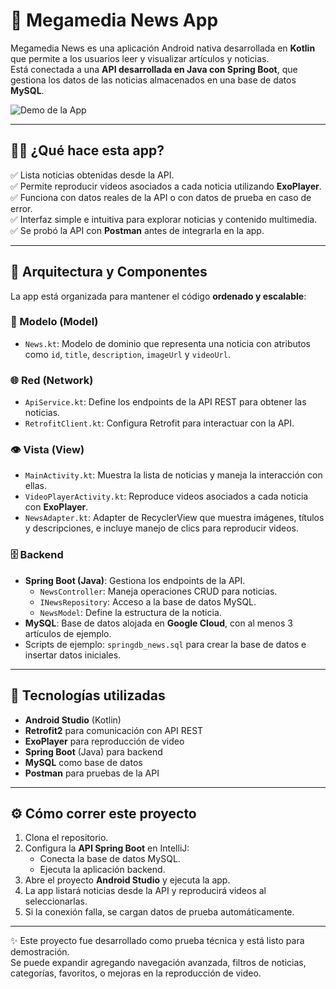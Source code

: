 # 📰 Megamedia News App

Megamedia News es una aplicación Android nativa desarrollada en **Kotlin** que permite a los usuarios leer y visualizar artículos y noticias.  
Está conectada a una **API desarrollada en Java con Spring Boot**, que gestiona los datos de las noticias almacenados en una base de datos **MySQL**.

![Demo de la App](assets/demo.gif)

---

## 👩‍🏫 ¿Qué hace esta app?

✅ Lista noticias obtenidas desde la API.  
✅ Permite reproducir videos asociados a cada noticia utilizando **ExoPlayer**.  
✅ Funciona con datos reales de la API o con datos de prueba en caso de error.  
✅ Interfaz simple e intuitiva para explorar noticias y contenido multimedia.  
✅ Se probó la API con **Postman** antes de integrarla en la app.

---

## 🧠 Arquitectura y Componentes

La app está organizada para mantener el código **ordenado y escalable**:

### 🧱 Modelo (Model)
- `News.kt`: Modelo de dominio que representa una noticia con atributos como `id`, `title`, `description`, `imageUrl` y `videoUrl`.

### 🌐 Red (Network)
- `ApiService.kt`: Define los endpoints de la API REST para obtener las noticias.  
- `RetrofitClient.kt`: Configura Retrofit para interactuar con la API.

### 👁️ Vista (View)
- `MainActivity.kt`: Muestra la lista de noticias y maneja la interacción con ellas.  
- `VideoPlayerActivity.kt`: Reproduce videos asociados a cada noticia con **ExoPlayer**.  
- `NewsAdapter.kt`: Adapter de RecyclerView que muestra imágenes, títulos y descripciones, e incluye manejo de clics para reproducir videos.

### 🗄️ Backend
- **Spring Boot (Java)**: Gestiona los endpoints de la API.  
  - `NewsController`: Maneja operaciones CRUD para noticias.  
  - `INewsRepository`: Acceso a la base de datos MySQL.  
  - `NewsModel`: Define la estructura de la noticia.  
- **MySQL**: Base de datos alojada en **Google Cloud**, con al menos 3 artículos de ejemplo.  
- Scripts de ejemplo: `springdb_news.sql` para crear la base de datos e insertar datos iniciales.

---

## 🧰 Tecnologías utilizadas

- **Android Studio** (Kotlin)  
- **Retrofit2** para comunicación con API REST  
- **ExoPlayer** para reproducción de video  
- **Spring Boot** (Java) para backend  
- **MySQL** como base de datos  
- **Postman** para pruebas de la API

---

## ⚙️ Cómo correr este proyecto

1. Clona el repositorio.  
2. Configura la **API Spring Boot** en IntelliJ:  
   - Conecta la base de datos MySQL.  
   - Ejecuta la aplicación backend.  
3. Abre el proyecto **Android Studio** y ejecuta la app.  
4. La app listará noticias desde la API y reproducirá videos al seleccionarlas.  
5. Si la conexión falla, se cargan datos de prueba automáticamente.

---

✨ Este proyecto fue desarrollado como prueba técnica y está listo para demostración.  
Se puede expandir agregando navegación avanzada, filtros de noticias, categorías, favoritos, o mejoras en la reproducción de video.
